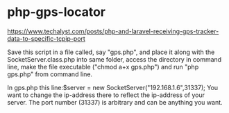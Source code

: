 # php-gps-locator

https://www.techalyst.com/posts/php-and-laravel-receiving-gps-tracker-data-to-specific-tcpip-port

Save this script in a file called, say "gps.php", and place it along with the SocketServer.class.php into same folder, access the directory in command line,
make the file executable ("chmod a+x gps.php")
and run "php gps.php" from command line.

In gps.php this line:$server = new SocketServer("192.168.1.6",31337); You want to change the ip-address there to reflect the ip-address of your server.  The port number (31337) is arbitrary and can be anything you want.

